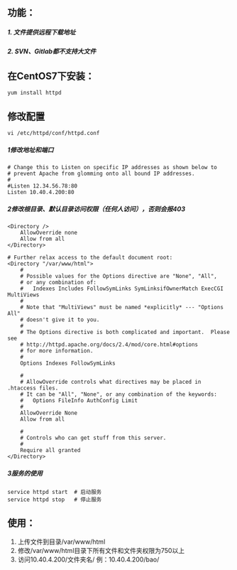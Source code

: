 ## 功能：
##### 1. 文件提供远程下载地址
##### 2. SVN、Gitlab都不支持大文件


## 在CentOS7下安装：  
```
yum install httpd
```

## 修改配置  
```
vi /etc/httpd/conf/httpd.conf  
```
##### 1修改地址和端口
```
# Change this to Listen on specific IP addresses as shown below to
# prevent Apache from glomming onto all bound IP addresses.
#
#Listen 12.34.56.78:80
Listen 10.40.4.200:80
```

##### 2修改根目录、默认目录访问权限（任何人访问），否则会报403
```
<Directory />
    AllowOverride none
    Allow from all
</Directory>

# Further relax access to the default document root:
<Directory "/var/www/html">
    #
    # Possible values for the Options directive are "None", "All",
    # or any combination of:
    #   Indexes Includes FollowSymLinks SymLinksifOwnerMatch ExecCGI MultiViews
    #
    # Note that "MultiViews" must be named *explicitly* --- "Options All"
    # doesn't give it to you.
    #
    # The Options directive is both complicated and important.  Please see
    # http://httpd.apache.org/docs/2.4/mod/core.html#options
    # for more information.
    #
    Options Indexes FollowSymLinks

    #
    # AllowOverride controls what directives may be placed in .htaccess files.
    # It can be "All", "None", or any combination of the keywords:
    #   Options FileInfo AuthConfig Limit
    #
    AllowOverride None
    Allow from all

    #
    # Controls who can get stuff from this server.
    #
    Require all granted
</Directory>
```


##### 3服务的使用  
```
service httpd start  # 启动服务
service httpd stop   # 停止服务
```

## 使用：  
1. 上传文件到目录/var/www/html
2. 修改/var/www/html目录下所有文件和文件夹权限为750以上
3. 访问10.40.4.200/文件夹名/   例：10.40.4.200/bao/   



